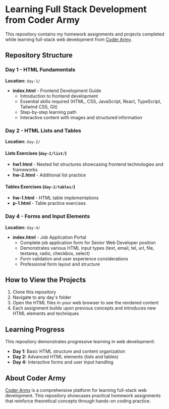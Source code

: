 # Learning Full Stack Development from Coder Army

This repository contains my homework assignments and projects completed while learning full-stack web development from [Coder Army](https://www.coderarmy.in).

## Repository Structure

### Day 1 - HTML Fundamentals
**Location:** `day-1/`
- **index.html** - Frontend Development Guide
  - Introduction to frontend development
  - Essential skills required (HTML, CSS, JavaScript, React, TypeScript, Tailwind CSS, Git)
  - Step-by-step learning path
  - Interactive content with images and structured information

### Day 2 - HTML Lists and Tables
**Location:** `day-2/`

#### Lists Exercises (`day-2/list/`)
- **hw1.html** - Nested list structures showcasing frontend technologies and frameworks
- **hw-2.html** - Additional list practice

#### Tables Exercises (`day-2/tables/`)
- **hw-1.html** - HTML table implementations
- **p-1.html** - Table practice exercises

### Day 4 - Forms and Input Elements  
**Location:** `day-4/`
- **index.html** - Job Application Portal
  - Complete job application form for Senior Web Developer position
  - Demonstrates various HTML input types (text, email, tel, url, file, textarea, radio, checkbox, select)
  - Form validation and user experience considerations
  - Professional form layout and structure

## How to View the Projects

1. Clone this repository
2. Navigate to any day's folder
3. Open the HTML files in your web browser to see the rendered content
4. Each assignment builds upon previous concepts and introduces new HTML elements and techniques

## Learning Progress

This repository demonstrates progressive learning in web development:
- **Day 1:** Basic HTML structure and content organization
- **Day 2:** Advanced HTML elements (lists and tables)
- **Day 4:** Interactive forms and user input handling

## About Coder Army

[Coder Army](https://www.coderarmy.in) is a comprehensive platform for learning full-stack web development. This repository showcases practical homework assignments that reinforce theoretical concepts through hands-on coding practice.
